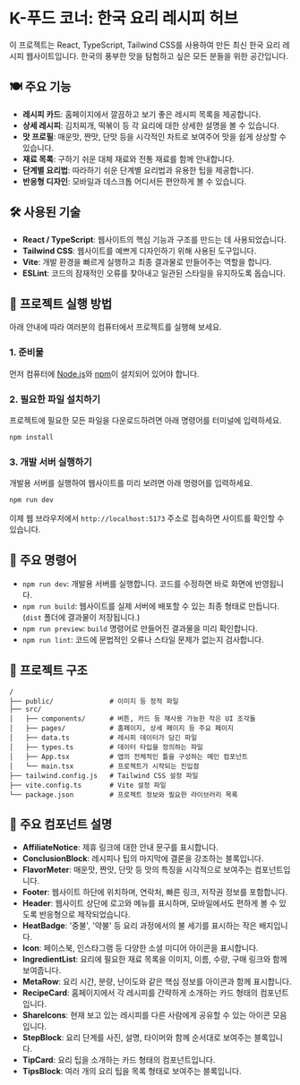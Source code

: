 # K-푸드 코너: 한국 요리 레시피 허브

이 프로젝트는 React, TypeScript, Tailwind CSS를 사용하여 만든 최신 한국 요리 레시피 웹사이트입니다. 한국의 풍부한 맛을 탐험하고 싶은 모든 분들을 위한 공간입니다.

## 🍽️ 주요 기능

- **레시피 카드**: 홈페이지에서 깔끔하고 보기 좋은 레시피 목록을 제공합니다.
- **상세 레시피**: 김치찌개, 떡볶이 등 각 요리에 대한 상세한 설명을 볼 수 있습니다.
- **맛 프로필**: 매운맛, 짠맛, 단맛 등을 시각적인 차트로 보여주어 맛을 쉽게 상상할 수 있습니다.
- **재료 목록**: 구하기 쉬운 대체 재료와 전통 재료를 함께 안내합니다.
- **단계별 요리법**: 따라하기 쉬운 단계별 요리법과 유용한 팁을 제공합니다.
- **반응형 디자인**: 모바일과 데스크톱 어디서든 편안하게 볼 수 있습니다.

## 🛠️ 사용된 기술

- **React / TypeScript**: 웹사이트의 핵심 기능과 구조를 만드는 데 사용되었습니다.
- **Tailwind CSS**: 웹사이트를 예쁘게 디자인하기 위해 사용된 도구입니다.
- **Vite**: 개발 환경을 빠르게 실행하고 최종 결과물로 만들어주는 역할을 합니다.
- **ESLint**: 코드의 잠재적인 오류를 찾아내고 일관된 스타일을 유지하도록 돕습니다.

## 🚀 프로젝트 실행 방법

아래 안내에 따라 여러분의 컴퓨터에서 프로젝트를 실행해 보세요.

### 1. 준비물

먼저 컴퓨터에 [Node.js](https://nodejs.org/)와 [npm](https://www.npmjs.com/)이 설치되어 있어야 합니다.

### 2. 필요한 파일 설치하기

프로젝트에 필요한 모든 파일을 다운로드하려면 아래 명령어를 터미널에 입력하세요.

```bash
npm install
```

### 3. 개발 서버 실행하기

개발용 서버를 실행하여 웹사이트를 미리 보려면 아래 명령어를 입력하세요.

```bash
npm run dev
```

이제 웹 브라우저에서 `http://localhost:5173` 주소로 접속하면 사이트를 확인할 수 있습니다.

## 🔧 주요 명령어

- `npm run dev`: 개발용 서버를 실행합니다. 코드를 수정하면 바로 화면에 반영됩니다.
- `npm run build`: 웹사이트를 실제 서버에 배포할 수 있는 최종 형태로 만듭니다. (`dist` 폴더에 결과물이 저장됩니다.)
- `npm run preview`: `build` 명령어로 만들어진 결과물을 미리 확인합니다.
- `npm run lint`: 코드에 문법적인 오류나 스타일 문제가 없는지 검사합니다.

## 📁 프로젝트 구조

```
/
├── public/              # 이미지 등 정적 파일
├── src/
│   ├── components/      # 버튼, 카드 등 재사용 가능한 작은 UI 조각들
│   ├── pages/           # 홈페이지, 상세 페이지 등 주요 페이지
│   ├── data.ts          # 레시피 데이터가 담긴 파일
│   ├── types.ts         # 데이터 타입을 정의하는 파일
│   ├── App.tsx          # 앱의 전체적인 틀을 구성하는 메인 컴포넌트
│   └── main.tsx         # 프로젝트가 시작되는 진입점
├── tailwind.config.js   # Tailwind CSS 설정 파일
├── vite.config.ts       # Vite 설정 파일
└── package.json         # 프로젝트 정보와 필요한 라이브러리 목록
```

## 🧩 주요 컴포넌트 설명

- **AffiliateNotice**: 제휴 링크에 대한 안내 문구를 표시합니다.
- **ConclusionBlock**: 레시피나 팁의 마지막에 결론을 강조하는 블록입니다.
- **FlavorMeter**: 매운맛, 짠맛, 단맛 등 맛의 특징을 시각적으로 보여주는 컴포넌트입니다.
- **Footer**: 웹사이트 하단에 위치하며, 연락처, 빠른 링크, 저작권 정보를 포함합니다.
- **Header**: 웹사이트 상단에 로고와 메뉴를 표시하며, 모바일에서도 편하게 볼 수 있도록 반응형으로 제작되었습니다.
- **HeatBadge**: '중불', '약불' 등 요리 과정에서의 불 세기를 표시하는 작은 배지입니다.
- **Icon**: 페이스북, 인스타그램 등 다양한 소셜 미디어 아이콘을 표시합니다.
- **IngredientList**: 요리에 필요한 재료 목록을 이미지, 이름, 수량, 구매 링크와 함께 보여줍니다.
- **MetaRow**: 요리 시간, 분량, 난이도와 같은 핵심 정보를 아이콘과 함께 표시합니다.
- **RecipeCard**: 홈페이지에서 각 레시피를 간략하게 소개하는 카드 형태의 컴포넌트입니다.
- **ShareIcons**: 현재 보고 있는 레시피를 다른 사람에게 공유할 수 있는 아이콘 모음입니다.
- **StepBlock**: 요리 단계를 사진, 설명, 타이머와 함께 순서대로 보여주는 블록입니다.
- **TipCard**: 요리 팁을 소개하는 카드 형태의 컴포넌트입니다.
- **TipsBlock**: 여러 개의 요리 팁을 목록 형태로 보여주는 블록입니다.